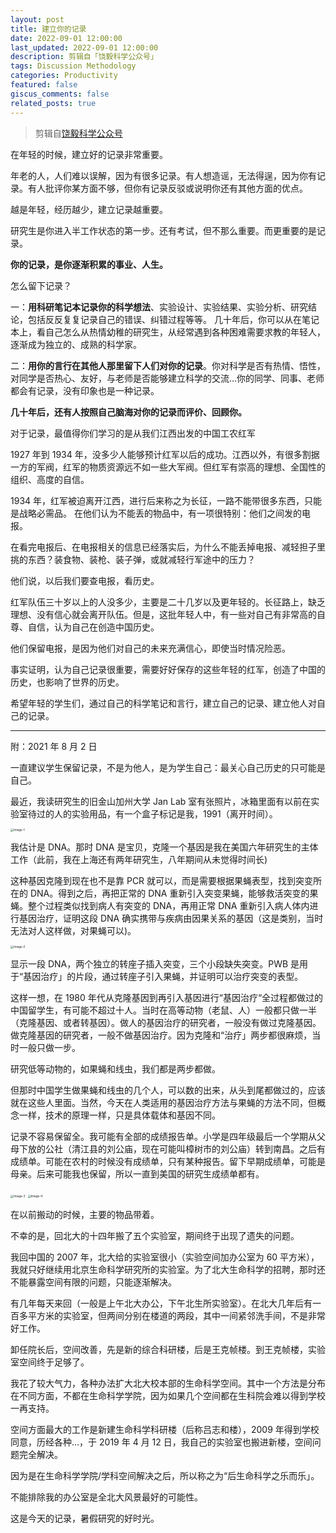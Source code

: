```yaml
---
layout: post
title: 建立你的记录
date: 2022-09-01 12:00:00
last_updated: 2022-09-01 12:00:00
description: 剪辑自「饶毅科学公众号」
tags: Discussion Methodology
categories: Productivity
featured: false
giscus_comments: false
related_posts: true
---
```


> 剪辑自[饶毅科学公众号](https://mp.weixin.qq.com/s/8gvq--Hsb4dpIAHCleH-oQ)

在年轻的时候，建立好的记录非常重要。

年老的人，人们难以误解，因为有很多记录。有人想造谣，无法得逞，因为你有记录。有人批评你某方面不够，但你有记录反驳或说明你还有其他方面的优点。

越是年轻，经历越少，建立记录越重要。

研究生是你进入半工作状态的第一步。还有考试，但不那么重要。而更重要的是记录。

**你的记录，是你逐渐积累的事业、人生。**

怎么留下记录？

一：**用科研笔记本记录你的科学想法**、实验设计、实验结果、实验分析、研究结论，包括反反复复记录自己的错误、纠错过程等等。
几十年后，你可以从在笔记本上，看自己怎么从热情幼稚的研究生，从经常遇到各种困难需要求教的年轻人，逐渐成为独立的、成熟的科学家。

二：**用你的言行在其他人那里留下人们对你的记录**。你对科学是否有热情、悟性，对同学是否热心、友好，与老师是否能够建立科学的交流...你的同学、同事、老师都会有记录，没有印象也是一种记录。

**几十年后，还有人按照自己脑海对你的记录而评价、回顾你。**

对于记录，最值得你们学习的是从我们江西出发的中国工农红军

1927 年到 1934 年，没多少人能够预计红军以后的成功。江西以外，有很多割据一方的军阀，红军的物质资源远不如一些大军阀。但红军有崇高的理想、全国性的组织、高度的自信。

1934 年，红军被迫离开江西，进行后来称之为长征，一路不能带很多东西，只能是战略必需品。
在他们认为不能丢的物品中，有一项很特别：他们之间发的电报。

在看完电报后、在电报相关的信息已经落实后，为什么不能丢掉电报、减轻担子里挑的东西？装食物、装枪、装子弹，或就减轻行军途中的压力？

他们说，以后我们要查电报，看历史。

红军队伍三十岁以上的人没多少，主要是二十几岁以及更年轻的。长征路上，缺乏理想、没有信心就会离开队伍。但是，这批年轻人中，有一些对自己有非常高的自尊、自信，认为自己在创造中国历史。

他们保留电报，是因为他们对自己的未来充满信心，即使当时情况险恶。

事实证明，认为自己记录很重要，需要好好保存的这些年轻的红军，创造了中国的历史，也影响了世界的历史。

希望年轻的学生们，通过自己的科学笔记和言行，建立自己的记录、建立他人对自己的记录。

---

附：2021 年 8 月 2 日

一直建议学生保留记录，不是为他人，是为学生自己：最关心自己历史的只可能是自己。

最近，我读研究生的旧金山加州大学 Jan Lab 室有张照片，冰箱里面有以前在实验室待过的人的实验用品，有一个盒子标记是我，1991（离开时间）。

<img src="https://xwj770427414.oss-cn-beijing.aliyuncs.com/img/%E5%BB%BA%E7%AB%8B%E4%BD%A0%E7%9A%84%E8%AE%B0%E5%BD%95_1.png" alt="Image-1" style="zoom: 33%;" />

我估计是 DNA。那时 DNA 是宝贝，克隆一个基因是我在美国六年研究生的主体工作（此前，我在上海还有两年研究生，八年期间从未觉得时间长)

这种基因克隆到现在也不是靠 PCR 就可以，而是需要根据果蝇表型，找到突变所在的 DNA。得到之后，再把正常的 DNA 重新引入突变果蝇，能够救活突变的果蝇。整个过程类似找到病人有突变的 DNA，再用正常 DNA 重新引入病人体内进行基因治疗，证明这段 DNA 确实携带与疾病由因果关系的基因（这是类别，当时无法对人这样做，对果蝇可以)。

<img src="https://xwj770427414.oss-cn-beijing.aliyuncs.com/img/%E5%BB%BA%E7%AB%8B%E4%BD%A0%E7%9A%84%E8%AE%B0%E5%BD%95_2.png" alt="Image-2" style="zoom: 33%;" />

显示一段 DNA，两个独立的转座子插入突变，三个小段缺失突变。PWB 是用于“基因治疗」的片段，通过转座子引入果蝇，并证明可以治疗突变的表型。

这样一想，在 1980 年代从克隆基因到再引入基因进行“基因治疗“全过程都做过的中国留学生，有可能不超过十人。当时在高等动物（老鼠、人）一般都只做一半（克隆基因、或者转基因）。做人的基因治疗的研究者，一般没有做过克隆基因。做克隆基因的研究者，一般不做基因治疗。因为克隆和“治疗」两步都很麻烦，当时一般只做一步。

研究低等动物的，如果蝇和线虫，我们都是两步都做。

但那时中国学生做果蝇和线虫的几个人，可以数的出来，从头到尾都做过的，应该就在这些人里面。当然，今天在人类适用的基因治疗方法与果蝇的方法不同，但概念一样，技术的原理一样，只是具体载体和基因不同。

记录不容易保留全。我可能有全部的成绩报告单。小学是四年级最后一个学期从父母下放的公社（清江县的刘公庙，现在可能叫樟树市的刘公庙）转到南昌。之后有成绩单。可能在农村的时候没有成绩单，只有某种报告。留下早期成绩单，可能是母亲。后来可能我也保留，所以一直到美国的研究生成绩单都有。

<img src="https://xwj770427414.oss-cn-beijing.aliyuncs.com/img/%E5%BB%BA%E7%AB%8B%E4%BD%A0%E7%9A%84%E8%AE%B0%E5%BD%95_3.png" alt="Image-3" style="zoom: 33%;" />

<img src="https://xwj770427414.oss-cn-beijing.aliyuncs.com/img/%E5%BB%BA%E7%AB%8B%E4%BD%A0%E7%9A%84%E8%AE%B0%E5%BD%95_4.png" alt="Image-4" style="zoom: 33%;" />

在以前搬动的时候，主要的物品带着。

不幸的是，回北大的十四年搬了五个实验室，期间终于出现了遗失的问题。

我回中国的 2007 年，北大给的实验室很小（实验空间加办公室为 60 平方米），我就只好继续用北京生命科学研究所的实验室。为了北大生命科学的招聘，那时还不能暴露空间有限的问题，只能逐渐解决。

有几年每天来回（一般是上午北大办公，下午北生所实验室）。在北大几年后有一百多平方米的实验室，但两间分别在楼道的两段，其中一间紧邻洗手间，不是非常好工作。

卸任院长后，空间改善，先是新的综合科研楼，后是王克帧楼。到王克帧楼，实验室空间终于足够了。

我花了较大气力，各种办法扩大北大校本部的生命科学空间。其中一个方法是分布在不同方面，不都在生命科学学院，因为如果几个空间都在生科院会难以得到学校一再支持。

空间方面最大的工作是新建生命科学科研楼（后称吕志和楼），2009 年得到学校同意，历经各种…，于 2019 年 4 月 12 日，我自己的实验室也搬进新楼，空间问题完全解决。

因为是在生命科学学院/学科空间解决之后，所以称之为“后生命科学之乐而乐」。

不能排除我的办公室是全北大风景最好的可能性。

这是今天的记录，暑假研究的好时光。
